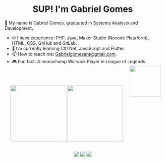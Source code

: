 <div align="center"> <h1> SUP! I'm Gabriel Gomes </h1> </div>

👋 My name is Gabriel Gomes, graduated in Systems Analysis and Development. 
- ⚙ I have experience: PHP, Java, Maker Studio (Nocode Plataform), HTML, CSS, GitHub and GitLab.
- 🌱 I’m currently learning C#/.Net, JavaScript and Flutter.
- 📫 How to reach me: Gabrielgomesant@gmail.com.
 - 🎮 Fun fact: A monochamp Warwick Player in League of Legends.  
<img src="https://i.imgur.com/cfEdh1B.gif" width="100" align="right"/> <br> <br>

<!-- <a href=" LINK DO REPOSITORIO "> Take a Look in my repository's Site </a> --> 
##

<div align="center">
  <a href="https://github.com/gabriel-gomes01">
  <img height="180em" src="https://github-readme-stats.vercel.app/api?username=gabriel-gomes01&show_icons=true&theme=tokyonight&include_all_commits=true&count_private=true"/>
  <img height="180em" src="https://github-readme-stats.vercel.app/api/top-langs/?username=gabriel-gomes01&layout=compact&langs_count=7&theme=tokyonight"/>
</div>

##

<div align="center"> 
  <a href="https://www.instagram.com/gabriel_gomesant/" target="_blank"><img src="https://img.shields.io/badge/-Instagram-%23E4405F?style=for-the-badge&logo=instagram&logoColor=white" target="_blank"></a>
  <a href = "mailto:gabrielgomesant@gmail.com"><img src="https://img.shields.io/badge/-Gmail-%23333?style=for-the-badge&logo=gmail&logoColor=white" target="_blank"></a>
  <a href="https://www.linkedin.com/in/gabriel-gomes-4941bb151/" target="_blank"><img src="https://img.shields.io/badge/-LinkedIn-%230077B5?style=for-the-badge&logo=linkedin&logoColor=white" target="_blank"></a> 
</div>
